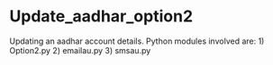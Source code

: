 # Update_aadhar_option2
Updating an aadhar account details. Python modules involved are: 1) Option2.py 2) emailau.py 3) smsau.py
